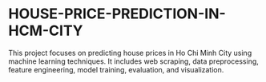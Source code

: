 # HOUSE-PRICE-PREDICTION-IN-HCM-CITY
This project focuses on predicting house prices in Ho Chi Minh City using machine learning techniques. It includes web scraping, data preprocessing, feature engineering, model training, evaluation, and visualization.
